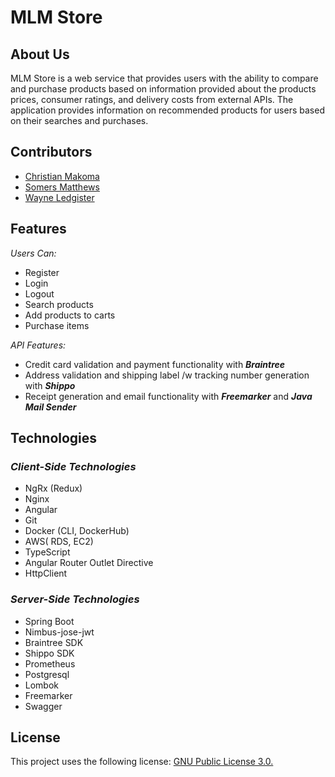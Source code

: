 # **MLM Store**

## **About Us**

 MLM Store is a web service that provides users with the ability to compare and purchase products based on information provided about the products prices, consumer ratings, and delivery costs from external APIs. The application provides information on recommended products for users based on their searches and purchases.  

## **Contributors**

- [Christian Makoma](https://github.com/somersbmatthews)
- [Somers Matthews](https://github.com/somersbmatthews)
- [Wayne Ledgister](https://github.com/wayneledgister)

## **Features**

*Users Can:*

- Register
- Login
- Logout
- Search products
- Add products to carts
- Purchase items

*API Features:*

- Credit card validation and payment functionality with ***Braintree***
- Address validation and shipping label /w tracking number generation with ***Shippo***
- Receipt generation and email functionality with ***Freemarker*** and ***Java Mail Sender***

## **Technologies**

### ***Client-Side Technologies***

- NgRx (Redux)
- Nginx
- Angular
- Git
- Docker (CLI, DockerHub)
- AWS( RDS, EC2)
- TypeScript
- Angular Router Outlet Directive
- HttpClient

### ***Server-Side Technologies***

- Spring Boot
- Nimbus-jose-jwt
- Braintree SDK
- Shippo SDK
- Prometheus
- Postgresql
- Lombok
- Freemarker
- Swagger

## **License**

This project uses the following license: [GNU Public License 3.0.](https://www.gnu.org/licenses/gpl-3.0.en.html)